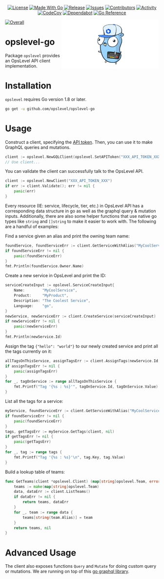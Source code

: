 <p align="center">
    <a href="https://github.com/OpsLevel/opslevel-go/blob/main/LICENSE">
        <img src="https://img.shields.io/github/license/OpsLevel/opslevel-go.svg" alt="License"/></a>
    <a href="https://go.dev">
        <img src="https://img.shields.io/github/go-mod/go-version/OpsLevel/opslevel-go" alt="Made With Go"/></a>
    <a href="https://GitHub.com/OpsLevel/opslevel-go/releases/">
        <img src="https://img.shields.io/github/v/release/OpsLevel/opslevel-go?include_prereleases" alt="Release"/></a>
    <a href="https://GitHub.com/OpsLevel/opslevel-go/issues/">
        <img src="https://img.shields.io/github/issues/OpsLevel/opslevel-go.svg" alt="Issues"/></a>
    <a href="https://github.com/OpsLevel/opslevel-go/graphs/contributors">
        <img src="https://img.shields.io/github/contributors/OpsLevel/opslevel-go" alt="Contributors"/></a>
    <a href="https://github.com/OpsLevel/opslevel-go/pulse">
        <img src="https://img.shields.io/github/commit-activity/m/OpsLevel/opslevel-go" alt="Activity"/></a>
	<a href="https://codecov.io/gh/OpsLevel/opslevel-go">
        <img src="https://codecov.io/gh/OpsLevel/opslevel-go/branch/main/graph/badge.svg?token=GHQHRIJ9UW" alt="CodeCov"/></a>
    <a href="https://dependabot.com/">
        <img src="https://badgen.net/badge/Dependabot/enabled/green?icon=dependabot" alt="Dependabot"/></a>
    <a href="https://pkg.go.dev/github.com/opslevel/opslevel-go/v2024">
        <img src="https://pkg.go.dev/badge/github.com/opslevel/opslevel.svg" alt="Go Reference"/></a>
</p>

<img align="right" src="logo.png" width="320" height="160" alt="The OpsLevel Gopher">

[![Overall](https://img.shields.io/endpoint?style=flat&url=https%3A%2F%2Fapp.opslevel.com%2Fapi%2Fservice_level%2FOrfRqpiglK-WdxPAHJrUWzwYaweF_gDsmkSKWFYw9LU)](https://app.opslevel.com/services/opslevel_api_clients/maturity-report)

# opslevel-go

Package `opslevel` provides an OpsLevel API client implementation.


# Installation

`opslevel` requires Go version 1.8 or later.

```bash
go get -u github.com/opslevel/opslevel-go
```

# Usage

Construct a client, specifying the [API token](https://app.opslevel.com/api_tokens). Then, you can use it to make GraphQL queries and mutations.

```go
client := opslevel.NewGQLClient(opslevel.SetAPIToken("XXX_API_TOKEN_XXX"))
// Use client...
```

You can validate the client can successfully talk to the OpsLevel API.

```go
client := opslevel.NewClient("XXX_API_TOKEN_XXX")
if err := client.Validate(); err != nil {
	panic(err)
}
```

Every resource (IE: service, lifecycle, tier, etc.) in OpsLevel API has a corresponding data structure in go as well as the graphql query & mutation inputs.  Additionally, there are also some helper functions that use native go types like `string` and `[]string` to make it easier to work with.  The following are a handful of examples:

Find a service given an alias and print the owning team name:

```go
foundService, foundServiceErr := client.GetServiceWithAlias("MyCoolService")
if foundServiceErr != nil {
	panic(foundServiceErr)
}
fmt.Println(foundService.Owner.Name)
```

Create a new service in OpsLevel and print the ID:

```go
serviceCreateInput := opslevel.ServiceCreateInput{
	Name:        "MyCoolService",
	Product:     "MyProduct",
	Description: "The Coolest Service",
	Language:    "go",
}
newService, newServiceErr := client.CreateService(serviceCreateInput)
if newServiceErr != nil {
	panic(newServiceErr)
}
fmt.Println(newService.Id)
```

Assign the tag `{"hello": "world"}` to our newly created service and print all the tags currently on it:

```go
allTagsOnThisService, assignTagsErr := client.AssignTags(newService.Id, map[string]string{"hello": "world"})
if assignTagsErr != nil {
	panic(assignTagsErr)
}
for _, tagOnService := range allTagsOnThisService {
	fmt.Printf("Tag '{%s : %s}'", tagOnService.Id, tagOnService.Value)
}
```

List all the tags for a service:

```go
myService, foundServiceErr := client.GetServiceWithAlias("MyCoolService")
if foundServiceErr != nil {
	panic(foundServiceErr)
}
tags, getTagsErr := myService.GetTags(client, nil)
if getTagsErr != nil {
	panic(getTagsErr)
}
for _, tag := range tags {
	fmt.Printf("Tag '{%s : %s}'\n", tag.Key, tag.Value)
}
```

Build a lookup table of teams:

```go
func GetTeams(client *opslevel.Client) (map[string]opslevel.Team, error) {
	teams := make(map[string]opslevel.Team)
	data, dataErr := client.ListTeams()
	if dataErr != nil {
		return teams, dataErr
	}
	for _, team := range data {
		teams[string(team.Alias)] = team
	}
	return teams, nil
}
```

# Advanced Usage

The client also exposes functions `Query` and `Mutate` for doing custom query or mutations.  We are running on top of this [go graphql library](https://github.com/hasura/go-graphql-client).
